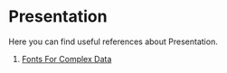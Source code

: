 # Presentation

Here you can find useful references about Presentation.

1. [Fonts For Complex Data](https://www.typography.com/blog/fonts-for-complex-data)  

     


